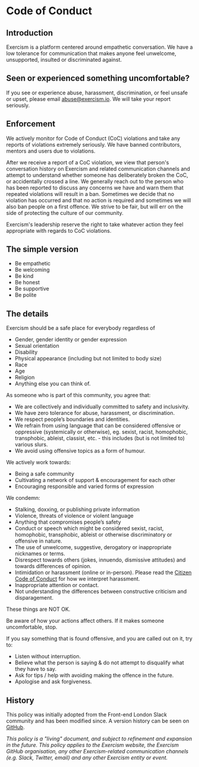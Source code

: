 # Code of Conduct

## Introduction

Exercism is a platform centered around empathetic conversation. We have a low tolerance for communication that makes anyone feel unwelcome, unsupported, insulted or discriminated against.

## Seen or experienced something uncomfortable?

If you see or experience abuse, harassment, discrimination, or feel unsafe or upset, please email abuse@exercism.io. We will take your report seriously.

## Enforcement

We actively monitor for Code of Conduct (CoC) violations and take any reports of violations extremely seriously. We have banned contributors, mentors and users due to violations.

After we receive a report of a CoC violation, we view that person's conversation history on Exercism and related communication channels and attempt to understand whether someone has deliberately broken the CoC, or accidentally crossed a line. We generally reach out to the person who has been reported to discuss any concerns we have and warn them that repeated violations will result in a ban. Sometimes we decide that no violation has occurred and that no action is required and sometimes we will also ban people on a first offence. We strive to be fair, but will err on the side of protecting the culture of our community.

Exercism's leadership reserve the right to take whatever action they feel appropriate with regards to CoC violations.

## The simple version

- Be empathetic
- Be welcoming
- Be kind
- Be honest
- Be supportive
- Be polite

## The details

Exercism should be a safe place for everybody regardless of

- Gender, gender identity or gender expression
- Sexual orientation
- Disability
- Physical appearance (including but not limited to body size)
- Race
- Age
- Religion
- Anything else you can think of.

As someone who is part of this community, you agree that:

- We are collectively and individually committed to safety and inclusivity.
- We have zero tolerance for abuse, harassment, or discrimination.
- We respect people’s boundaries and identities.
- We refrain from using language that can be considered offensive or oppressive (systemically or otherwise), eg. sexist, racist, homophobic, transphobic, ableist, classist, etc. - this includes (but is not limited to) various slurs.
- We avoid using offensive topics as a form of humour.

We actively work towards:

- Being a safe community
- Cultivating a network of support & encouragement for each other
- Encouraging responsible and varied forms of expression

We condemn:

- Stalking, doxxing, or publishing private information
- Violence, threats of violence or violent language
- Anything that compromises people’s safety
- Conduct or speech which might be considered sexist, racist, homophobic, transphobic, ableist or otherwise discriminatory or offensive in nature.
- The use of unwelcome, suggestive, derogatory or inappropriate nicknames or terms.
- Disrespect towards others (jokes, innuendo, dismissive attitudes) and towards differences of opinion.
- Intimidation or harassment (online or in-person). Please read the [Citizen Code of Conduct](https://github.com/stumpsyn/policies/blob/master/citizen_code_of_conduct.md) for how we interpret harassment.
- Inappropriate attention or contact.
- Not understanding the differences between constructive criticism and disparagement.

These things are NOT OK.

Be aware of how your actions affect others. If it makes someone uncomfortable, stop.

If you say something that is found offensive, and you are called out on it, try to:

- Listen without interruption.
- Believe what the person is saying & do not attempt to disqualify what they have to say.
- Ask for tips / help with avoiding making the offence in the future.
- Apologise and ask forgiveness.

## History

This policy was initially adopted from the Front-end London Slack community and has been modified since. A version history can be seen on [GitHub](https://github.com/exercism/website-copy/edit/main/pages/code_of_conduct.md).

_This policy is a "living" document, and subject to refinement and expansion in the future. This policy applies to the Exercism website, the Exercism GitHub organisation, any other Exercism-related communication channels (e.g. Slack, Twitter, email) and any other Exercism entity or event._
